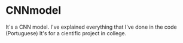 # CNNmodel
It´s a CNN model. I've explained everything that I've done in the code (Portuguese)
It's for a cientific project in college.
